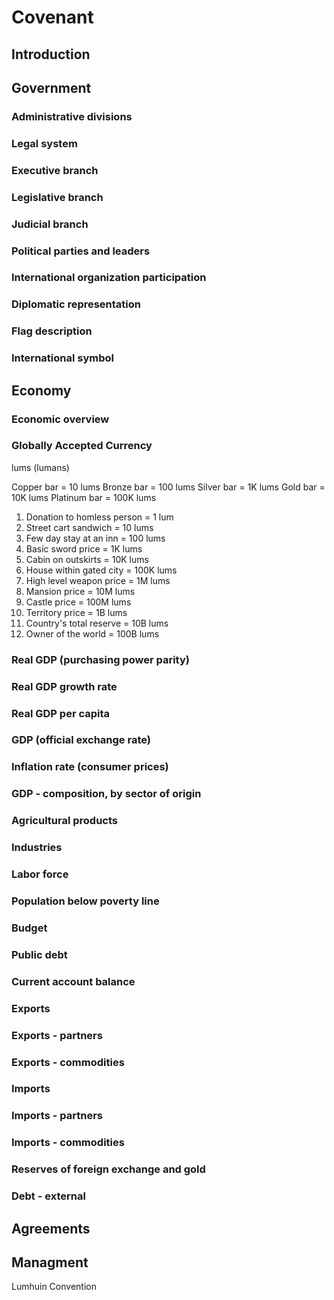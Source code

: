 # Covenant

## Introduction

## Government

### Administrative divisions

### Legal system

### Executive branch

### Legislative branch

### Judicial branch

### Political parties and leaders

### International organization participation

### Diplomatic representation 

### Flag description

### International symbol


## Economy

### Economic overview

### Globally Accepted Currency

lums (lumans)

Copper bar = 10 lums
Bronze bar = 100 lums
Silver bar = 1K lums
Gold bar = 10K lums
Platinum bar = 100K lums

1. Donation to homless person = 1 lum
1. Street cart sandwich = 10 lums
1. Few day stay at an inn = 100 lums 
1. Basic sword price = 1K lums
1. Cabin on outskirts = 10K lums
1. House within gated city = 100K lums
1. High level weapon price = 1M lums
1. Mansion price = 10M lums
1. Castle price = 100M lums
1. Territory price = 1B lums 
1. Country's total reserve = 10B lums
1. Owner of the world = 100B lums

### Real GDP (purchasing power parity)

### Real GDP growth rate

### Real GDP per capita

### GDP (official exchange rate)

### Inflation rate (consumer prices)

### GDP - composition, by sector of origin

### Agricultural products

### Industries

### Labor force

### Population below poverty line

### Budget

### Public debt

### Current account balance

### Exports

### Exports - partners

### Exports - commodities

### Imports

### Imports - partners

### Imports - commodities

### Reserves of foreign exchange and gold

### Debt - external

## Agreements

## Managment
Lumhuin Convention
